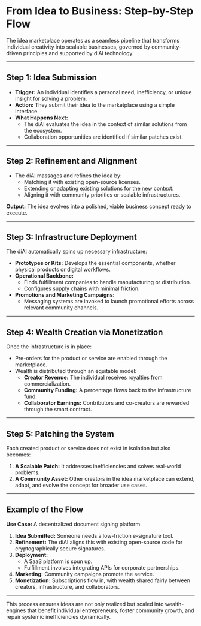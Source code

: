 # From Idea to Business: Step-by-Step Flow

The idea marketplace operates as a seamless pipeline that transforms individual creativity into scalable businesses, governed by community-driven principles and supported by diAI technology.

---

## Step 1: Idea Submission
- **Trigger:** An individual identifies a personal need, inefficiency, or unique insight for solving a problem.
- **Action:** They submit their idea to the marketplace using a simple interface.
- **What Happens Next:** 
  - The diAI evaluates the idea in the context of similar solutions from the ecosystem.
  - Collaboration opportunities are identified if similar patches exist.

---

## Step 2: Refinement and Alignment
- The diAI massages and refines the idea by:
  - Matching it with existing open-source licenses.
  - Extending or adapting existing solutions for the new context.
  - Aligning it with community priorities or scalable infrastructures.

**Output:** The idea evolves into a polished, viable business concept ready to execute.

---

## Step 3: Infrastructure Deployment
The diAI automatically spins up necessary infrastructure:
- **Prototypes or Kits:** Develops the essential components, whether physical products or digital workflows.
- **Operational Backbone:**
  - Finds fulfillment companies to handle manufacturing or distribution.
  - Configures supply chains with minimal friction.
- **Promotions and Marketing Campaigns:**
  - Messaging systems are invoked to launch promotional efforts across relevant community channels.

---

## Step 4: Wealth Creation via Monetization
Once the infrastructure is in place:
- Pre-orders for the product or service are enabled through the marketplace.
- Wealth is distributed through an equitable model:
  - **Creator Revenue:** The individual receives royalties from commercialization.
  - **Community Funding:** A percentage flows back to the infrastructure fund.
  - **Collaborator Earnings:** Contributors and co-creators are rewarded through the smart contract.

---

## Step 5: Patching the System
Each created product or service does not exist in isolation but also becomes:
1. **A Scalable Patch:** It addresses inefficiencies and solves real-world problems.
2. **A Community Asset:** Other creators in the idea marketplace can extend, adapt, and evolve the concept for broader use cases.

---

## Example of the Flow
**Use Case:** A decentralized document signing platform.
1. **Idea Submitted:** Someone needs a low-friction e-signature tool.
2. **Refinement:** The diAI aligns this with existing open-source code for cryptographically secure signatures.
3. **Deployment:** 
   - A SaaS platform is spun up.
   - Fulfillment involves integrating APIs for corporate partnerships.
4. **Marketing:** Community campaigns promote the service.
5. **Monetization:** Subscriptions flow in, with wealth shared fairly between creators, infrastructure, and collaborators.

---

This process ensures ideas are not only realized but scaled into wealth-engines that benefit individual entrepreneurs, foster community growth, and repair systemic inefficiencies dynamically.